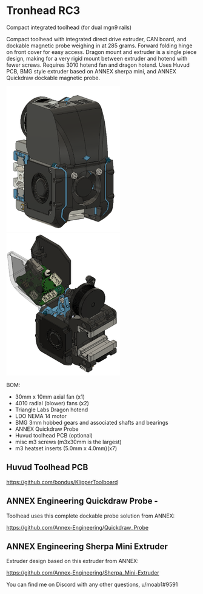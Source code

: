 # Tronhead RC3
Compact integrated toolhead (for dual mgn9 rails)

Compact toolhead with integrated direct drive extruder, CAN board, and dockable magnetic probe weighing in at 285 grams. Forward folding hinge on front cover for easy access. Dragon mount and extruder is a single piece design, making for a very rigid mount between extruder and hotend with fewer screws. Requires 3010 hotend fan and dragon hotend. Uses Huvud PCB, BMG style extruder based on ANNEX sherpa mini, and ANNEX Quickdraw dockable magnetic probe. 

![picture](Images/Tronhead_RC3.PNG)
![picture](Images/Tronhead_huvud_open.PNG)

BOM:
- 30mm x 10mm axial fan (x1)
- 4010 radial (blower) fans (x2)
- Triangle Labs Dragon hotend
- LDO NEMA 14 motor
- BMG 3mm hobbed gears and associated shafts and bearings
- ANNEX Quickdraw Probe
- Huvud toolhead PCB (optional)
- misc m3 screws (m3x30mm is the largest)
- m3 heatset inserts (5.0mm x 4.0mm)(x7)

## Huvud Toolhead PCB
https://github.com/bondus/KlipperToolboard

## ANNEX Engineering Quickdraw Probe -
Toolhead uses this complete dockable probe solution from ANNEX:

https://github.com/Annex-Engineering/Quickdraw_Probe

## ANNEX Engineering Sherpa Mini Extruder
Extruder design based on this extruder from ANNEX:

https://github.com/Annex-Engineering/Sherpa_Mini-Extruder




You can find me on Discord with any other questions, u/moab1#9591
